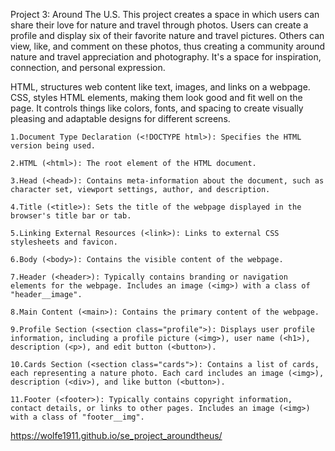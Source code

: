 Project 3: Around The U.S.
This project creates a space in which users can share their love for nature and travel through photos. Users can create a profile and display six of their favorite nature and travel pictures. Others can view, like, and comment on these photos, thus creating a community around nature and travel appreciation and photography. It's a space for inspiration, connection, and personal expression.

HTML, structures web content like text, images, and links on a webpage.
CSS, styles HTML elements, making them look good and fit well on the page. It controls things like colors, fonts, and spacing to create visually pleasing and adaptable designs for different screens.

    1.Document Type Declaration (<!DOCTYPE html>): Specifies the HTML version being used.

    2.HTML (<html>): The root element of the HTML document.

    3.Head (<head>): Contains meta-information about the document, such as character set, viewport settings, author, and description.

    4.Title (<title>): Sets the title of the webpage displayed in the browser's title bar or tab.

    5.Linking External Resources (<link>): Links to external CSS stylesheets and favicon.

    6.Body (<body>): Contains the visible content of the webpage.

    7.Header (<header>): Typically contains branding or navigation elements for the webpage. Includes an image (<img>) with a class of "header__image".

    8.Main Content (<main>): Contains the primary content of the webpage.

    9.Profile Section (<section class="profile">): Displays user profile information, including a profile picture (<img>), user name (<h1>), description (<p>), and edit button (<button>).

    10.Cards Section (<section class="cards">): Contains a list of cards, each representing a nature photo. Each card includes an image (<img>), description (<div>), and like button (<button>).

    11.Footer (<footer>): Typically contains copyright information, contact details, or links to other pages. Includes an image (<img>) with a class of "footer__img".

https://wolfe1911.github.io/se_project_aroundtheus/
